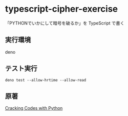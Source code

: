 # typescript-cipher-exercise

「PYTHONでいかにして暗号を破るか」を TypeScript で書く


## 実行環境

deno

## テスト実行

```shell
deno test --allow-hrtime --allow-read
```

## 原著

[Cracking Codes with Python](https://nostarch.com/crackingcodes)
